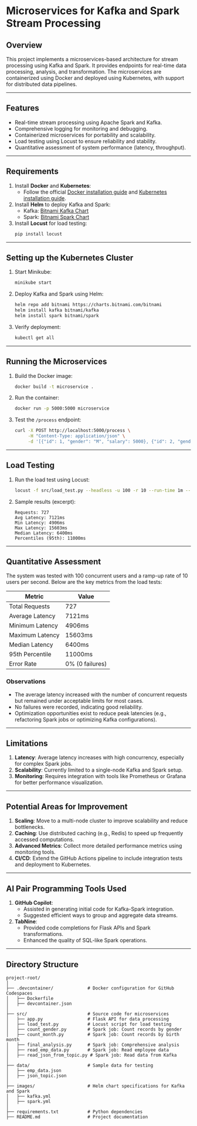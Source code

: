 # Microservices for Kafka and Spark Stream Processing

## Overview

This project implements a microservices-based architecture for stream processing using Kafka and Spark. It provides endpoints for real-time data processing, analysis, and transformation. The microservices are containerized using Docker and deployed using Kubernetes, with support for distributed data pipelines.

---

## Features
- Real-time stream processing using Apache Spark and Kafka.
- Comprehensive logging for monitoring and debugging.
- Containerized microservices for portability and scalability.
- Load testing using Locust to ensure reliability and stability.
- Quantitative assessment of system performance (latency, throughput).

---

## Requirements
1. Install **Docker** and **Kubernetes**:
   - Follow the official [Docker installation guide](https://docs.docker.com/get-docker/) and [Kubernetes installation guide](https://kubernetes.io/docs/tasks/tools/).
2. Install **Helm** to deploy Kafka and Spark:
   - Kafka: [Bitnami Kafka Chart](https://github.com/bitnami/charts/tree/main/bitnami/kafka)
   - Spark: [Bitnami Spark Chart](https://github.com/bitnami/charts/tree/main/bitnami/spark)
3. Install **Locust** for load testing:
   ```bash
   pip install locust
   ```

---

## Setting up the Kubernetes Cluster
1. Start Minikube:
   ```bash
   minikube start
   ```
2. Deploy Kafka and Spark using Helm:
   ```bash
   helm repo add bitnami https://charts.bitnami.com/bitnami
   helm install kafka bitnami/kafka
   helm install spark bitnami/spark
   ```
3. Verify deployment:
   ```bash
   kubectl get all
   ```

---

## Running the Microservices
1. Build the Docker image:
   ```bash
   docker build -t microservice .
   ```
2. Run the container:
   ```bash
   docker run -p 5000:5000 microservice
   ```
3. Test the `/process` endpoint:
   ```bash
   curl -X POST http://localhost:5000/process \
        -H "Content-Type: application/json" \
        -d '[{"id": 1, "gender": "M", "salary": 5000}, {"id": 2, "gender": "F", "salary": 6000}]'
   ```

---

## Load Testing
1. Run the load test using Locust:
   ```bash
   locust -f src/load_test.py --headless -u 100 -r 10 --run-time 1m --host http://localhost:5000
   ```
2. Sample results (excerpt):
   ```
   Requests: 727
   Avg Latency: 7121ms
   Min Latency: 4906ms
   Max Latency: 15603ms
   Median Latency: 6400ms
   Percentiles (95th): 11000ms
   ```

---

## Quantitative Assessment
The system was tested with 100 concurrent users and a ramp-up rate of 10 users per second. Below are the key metrics from the load tests:

| Metric              | Value                |
|---------------------|----------------------|
| Total Requests      | 727                 |
| Average Latency     | 7121ms              |
| Minimum Latency     | 4906ms              |
| Maximum Latency     | 15603ms             |
| Median Latency      | 6400ms              |
| 95th Percentile     | 11000ms             |
| Error Rate          | 0% (0 failures)     |

### Observations
- The average latency increased with the number of concurrent requests but remained under acceptable limits for most cases.
- No failures were recorded, indicating good reliability.
- Optimization opportunities exist to reduce peak latencies (e.g., refactoring Spark jobs or optimizing Kafka configurations).

---

## Limitations
1. **Latency**: Average latency increases with high concurrency, especially for complex Spark jobs.
2. **Scalability**: Currently limited to a single-node Kafka and Spark setup.
3. **Monitoring**: Requires integration with tools like Prometheus or Grafana for better performance visualization.

---

## Potential Areas for Improvement
1. **Scaling**: Move to a multi-node cluster to improve scalability and reduce bottlenecks.
2. **Caching**: Use distributed caching (e.g., Redis) to speed up frequently accessed computations.
3. **Advanced Metrics**: Collect more detailed performance metrics using monitoring tools.
4. **CI/CD**: Extend the GitHub Actions pipeline to include integration tests and deployment to Kubernetes.

---

## AI Pair Programming Tools Used
1. **GitHub Copilot**:
   - Assisted in generating initial code for Kafka-Spark integration.
   - Suggested efficient ways to group and aggregate data streams.
2. **TabNine**:
   - Provided code completions for Flask APIs and Spark transformations.
   - Enhanced the quality of SQL-like Spark operations.

---

## Directory Structure
```
project-root/
│
├── .devcontainer/             # Docker configuration for GitHub Codespaces
│   ├── Dockerfile
│   ├── devcontainer.json
│
├── src/                       # Source code for microservices
│   ├── app.py                 # Flask API for data processing
│   ├── load_test.py           # Locust script for load testing
│   ├── count_gender.py        # Spark job: Count records by gender
│   ├── count_month.py         # Spark job: Count records by birth month
│   ├── final_analysis.py      # Spark job: Comprehensive analysis
│   ├── read_emp_data.py       # Spark job: Read employee data
│   ├── read_json_from_topic.py # Spark job: Read data from Kafka
│
├── data/                      # Sample data for testing
│   ├── emp_data.json
│   ├── json_topic.json
│
├── images/                    # Helm chart specifications for Kafka and Spark
│   ├── kafka.yml
│   ├── spark.yml
│
├── requirements.txt           # Python dependencies
├── README.md                  # Project documentation
```
